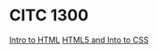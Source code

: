 # CITC 1300 

<a href="intro_to_html/index.html">Intro to HTML</a>
<a href="HTML5_intro_to_css/index.html">HTML5 and Into to CSS</a>